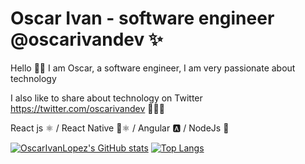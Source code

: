 # Oscar Ivan - software engineer @oscarivandev ✨

Hello 👋🏻 I am Oscar, a software engineer, I am very passionate about technology

I also like to share about technology on Twitter https://twitter.com/oscarivandev 👨🏻‍💻

React js ⚛️ / React Native 📱⚛️ / Angular 🅰️ / NodeJs 🎴

[![OscarIvanLopez's GitHub stats](https://github-readme-stats.vercel.app/api?username=OscarIvanLopez&count_private=true&show_icons=true&theme=gruvbox)](https://github.com/OscarIvanLopez/github-readme-stats) [![Top Langs](https://github-readme-stats.vercel.app/api/top-langs/?username=OscarIvanLopez&layout=compact&theme=gruvbox)](https://github.com/OscarIvanLopez/github-readme-stats)
